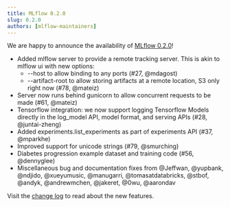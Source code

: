 ```yaml
---
title: MLflow 0.2.0
slug: 0.2.0
authors: [mlflow-maintainers]
---
```


We are happy to announce the availability of [MLflow 0.2.0](https://github.com/mlflow/mlflow/releases/tag/v0.2.0)!

- Added mlflow server to provide a remote tracking server. This is akin to mlflow ui with new options:
  - --host to allow binding to any ports (#27, @mdagost)
  - --artifact-root to allow storing artifacts at a remote location, S3 only right now (#78, @mateiz)
- Server now runs behind gunicorn to allow concurrent requests to be made (#61, @mateiz)
- Tensorflow integration: we now support logging Tensorflow Models directly in the log_model API, model format, and serving APIs (#28, @juntai-zheng)
- Added experiments.list_experiments as part of experiments API (#37, @mparkhe)
- Improved support for unicode strings (#79, @smurching)
- Diabetes progression example dataset and training code (#56, @dennyglee)
- Miscellaneous bug and documentation fixes from @Jeffwan, @yupbank, @ndjido, @xueyumusic, @manugarri, @tomasatdatabricks, @stbof, @andyk, @andrewmchen, @jakeret, @0wu, @aarondav

Visit the [change log](https://github.com/mlflow/mlflow/blob/master/CHANGELOG.rst#020-2018-06-27) to read about the new features.
